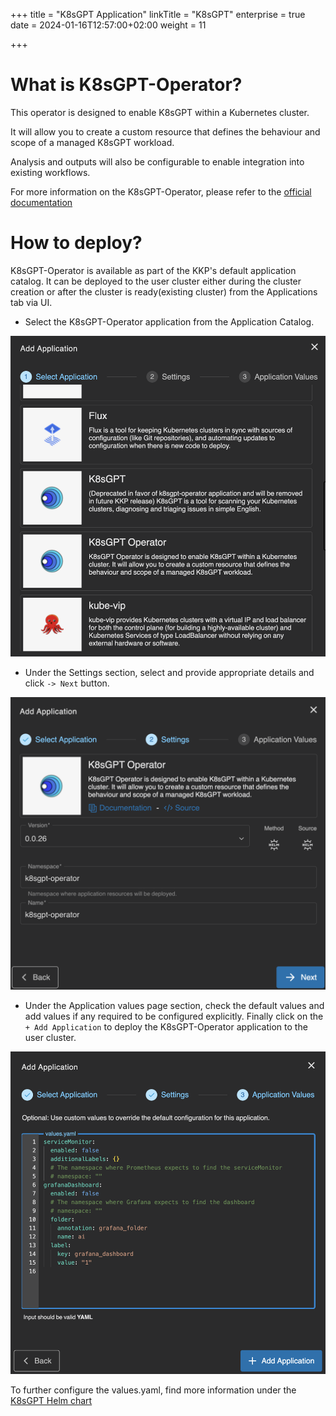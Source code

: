+++
title = "K8sGPT Application"
linkTitle = "K8sGPT"
enterprise = true
date = 2024-01-16T12:57:00+02:00
weight = 11

+++

# What is K8sGPT-Operator?
This operator is designed to enable K8sGPT within a Kubernetes cluster. 

It will allow you to create a custom resource that defines the behaviour and scope of a managed K8sGPT workload. 

Analysis and outputs will also be configurable to enable integration into existing workflows.

For more information on the K8sGPT-Operator, please refer to the [official documentation](https://docs.k8sgpt.ai/reference/operator/overview/)

# How to deploy?

K8sGPT-Operator is available as part of the KKP's default application catalog.
It can be deployed to the user cluster either during the cluster creation or after the cluster is ready(existing cluster) from the Applications tab via UI.

* Select the K8sGPT-Operator application from the Application Catalog.

![Select K8sGPT-Operator Application](01-select-application-k8sgpt-operator-app.png)

* Under the Settings section, select and provide appropriate details and click `-> Next` button.

![Settings for K8sGPT-Operator Application](02-settings-k8sgpt-operator-app.png)

* Under the Application values page section, check the default values and add values if any required to be configured explicitly. Finally click on the `+ Add Application` to deploy the K8sGPT-Operator application to the user cluster.

![Application Values for K8sGPT-Operator Application](03-applicationvalues-k8sgpt-operator-app.png)

To further configure the values.yaml, find more information under the [K8sGPT Helm chart](https://github.com/k8sgpt-ai/k8sgpt-operator/tree/main/chart/operator)
